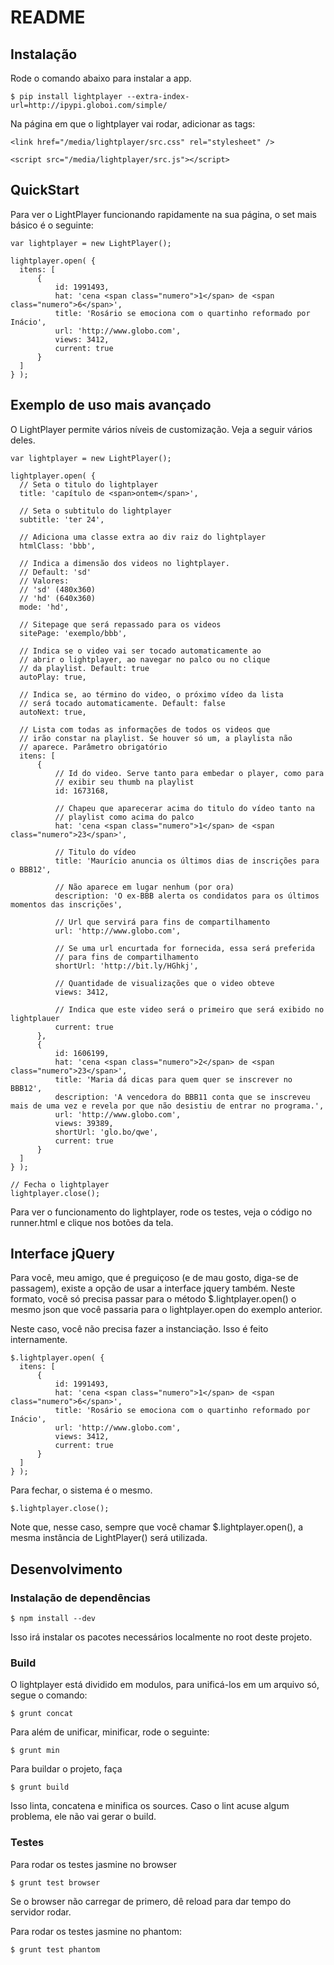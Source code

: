 # README

## Instalação

Rode o comando abaixo para instalar a app.

    $ pip install lightplayer --extra-index-url=http://ipypi.globoi.com/simple/

Na página em que o lightplayer vai rodar, adicionar as tags:

    <link href="/media/lightplayer/src.css" rel="stylesheet" />

    <script src="/media/lightplayer/src.js"></script>


## QuickStart

Para ver o LightPlayer funcionando rapidamente na sua página, o set mais básico
é o seguinte:

```
var lightplayer = new LightPlayer();

lightplayer.open( {
  itens: [
      {
          id: 1991493,
          hat: 'cena <span class="numero">1</span> de <span class="numero">6</span>',
          title: 'Rosário se emociona com o quartinho reformado por Inácio',
          url: 'http://www.globo.com',
          views: 3412,
          current: true
      }
  ]
} );
```


## Exemplo de uso mais avançado

O LightPlayer permite vários níveis de customização. Veja a seguir vários deles.

```
var lightplayer = new LightPlayer();

lightplayer.open( {
  // Seta o titulo do lightplayer
  title: 'capítulo de <span>ontem</span>',

  // Seta o subtitulo do lightplayer
  subtitle: 'ter 24',
  
  // Adiciona uma classe extra ao div raiz do lightplayer
  htmlClass: 'bbb',

  // Indica a dimensão dos videos no lightplayer.
  // Default: 'sd'
  // Valores:
  // 'sd' (480x360)
  // 'hd' (640x360)
  mode: 'hd',
  
  // Sitepage que será repassado para os videos
  sitePage: 'exemplo/bbb',

  // Indica se o video vai ser tocado automaticamente ao
  // abrir o lightplayer, ao navegar no palco ou no clique
  // da playlist. Default: true
  autoPlay: true,

  // Indica se, ao término do video, o próximo vídeo da lista
  // será tocado automaticamente. Default: false
  autoNext: true,

  // Lista com todas as informações de todos os videos que
  // irão constar na playlist. Se houver só um, a playlista não
  // aparece. Parâmetro obrigatório
  itens: [
      {
          // Id do video. Serve tanto para embedar o player, como para
          // exibir seu thumb na playlist
          id: 1673168,

          // Chapeu que aparecerar acima do titulo do vídeo tanto na
          // playlist como acima do palco
          hat: 'cena <span class="numero">1</span> de <span class="numero">23</span>',

          // Titulo do vídeo
          title: 'Maurício anuncia os últimos dias de inscrições para o BBB12',

          // Não aparece em lugar nenhum (por ora)
          description: 'O ex-BBB alerta os condidatos para os últimos momentos das inscrições',

          // Url que servirá para fins de compartilhamento
          url: 'http://www.globo.com',

          // Se uma url encurtada for fornecida, essa será preferida
          // para fins de compartilhamento
          shortUrl: 'http://bit.ly/HGhkj',

          // Quantidade de visualizações que o video obteve
          views: 3412,

          // Indica que este video será o primeiro que será exibido no lightplauer
          current: true
      },
      {
          id: 1606199,
          hat: 'cena <span class="numero">2</span> de <span class="numero">23</span>',
          title: 'Maria dá dicas para quem quer se inscrever no BBB12',
          description: 'A vencedora do BBB11 conta que se inscreveu mais de uma vez e revela por que não desistiu de entrar no programa.',
          url: 'http://www.globo.com',
          views: 39389,
          shortUrl: 'glo.bo/qwe',
          current: true
      }
  ]
} );

// Fecha o lightplayer
lightplayer.close();
```

Para ver o funcionamento do lightplayer, rode os testes, veja o
código no runner.html e clique nos botões da tela.


## Interface jQuery

Para você, meu amigo, que é preguiçoso (e de mau gosto, diga-se de passagem),
existe a opção de usar a interface jquery também. Neste formato, você só
precisa passar para o método $.lightplayer.open() o mesmo json que você
passaria para o lightplayer.open do exemplo anterior.

Neste caso, você não precisa fazer a instanciação. Isso é feito internamente.

```
$.lightplayer.open( {
  itens: [
      {
          id: 1991493,
          hat: 'cena <span class="numero">1</span> de <span class="numero">6</span>',
          title: 'Rosário se emociona com o quartinho reformado por Inácio',
          url: 'http://www.globo.com',
          views: 3412,
          current: true
      }
  ]
} );
```

Para fechar, o sistema é o mesmo.

```
$.lightplayer.close();
```

Note que, nesse caso, sempre que você chamar $.lightplayer.open(), a mesma
instância de LightPlayer() será utilizada.


## Desenvolvimento

### Instalação de dependências


    $ npm install --dev

Isso irá instalar os pacotes necessários localmente no root deste projeto.


### Build

O lightplayer está dividido em modulos, para unificá-los em um arquivo só,
segue o comando:

    $ grunt concat

Para além de unificar, minificar, rode o seguinte:

    $ grunt min

Para buildar o projeto, faça

    $ grunt build

Isso linta, concatena e minifica os sources. Caso o lint acuse algum problema,
ele não vai gerar o build.


### Testes

Para rodar os testes jasmine no browser

    $ grunt test browser

Se o browser não carregar de primero, dê reload para dar tempo
do servidor rodar.

Para rodar os testes jasmine no phantom:

    $ grunt test phantom

